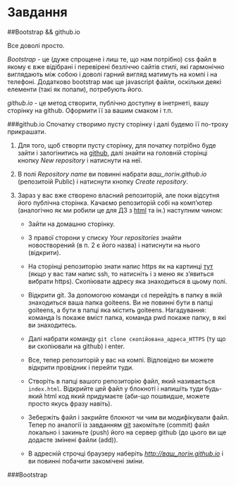 Завдання
========

##Bootstrap && github.io

Все доволі просто. 

*Bootstrap* - це (дуже спрощене і лиш те, що нам потрібно) css файл
в якому є вже відібрані і перевірені безліччю сайтів стилі, які гармонічно виглядають
між собою і доволі гарний вигляд матимуть на компі і на телефоні. Додатково bootstrap
має ще javascript файли, оскільки деякі елементи (такі як попапи), потребують його.

*github.io* - це метод створити, публічно доступну в інетрнеті, вашу сторінку на github.
Оформити її за вашим смаком і т.п.

###github.io
Спочатку створимо пусту сторінку і далі будемо її по-троху прикрашати.

1. Для того, щоб створти пусту сторінку, для початку потрібно буде зайти і
залогінитись на [github](https://github.com/), далі знайти на головній сторінці
кнопку _New repository_ і натиснути на неї. 

2. В полі _Repository name_ ви повинні набрати *ваш_логін.github.io* (репозитоій Public) і
натиснути кнопку _Create repository_.

3. Зараз у вас вже створено власний репозиторій, але поки відсутня його публічна сторінка.
Качаємо репозиторій собі на комп’ютер (аналогічно як ми робили це для ДЗ з
[html](https://github.com/YaroslavHavrylovych/goiteens/blob/master/web/html/2016/task.m://github.com/YaroslavHavrylovych/goiteens/blob/master/web/html/2016/task.md)
та ін.) наступним чином:

    * Зайти на домашню сторінку.

    * З правої сторони у списку *Your repositories* знайти новостворений (в п. 2 є його назва) і
натиснути на нього (відкрити).

    * На сторінці репозиторію знати напис https як на картинці [тут](task_images/https.png)
(якщо у вас там напис ssh, то натисніть і з меню як з’явиться вибрати https). Скопіювати адресу
яка знаходиться в цьому полі.

    * Відкрити git. За допомогою команди `cd` перейдіть в папку в якій знаходиться ваша
папка goiteens. Ви не повинні бути в папці goiteens, а бути в папці яка містить goiteens.
Нагадування: команда ls покаже вміст папка, команда pwd покаже папку, в які ви знаходитесь.

    * Далі набрати команду `git clone скопійована_адреса_HTTPS` (ту що ви скопіювали на github)
і enter.

    * Все, тепер репозиторій у вас на компі. Відповідно ви можете відкрити провідник і
перейти туди.

    * Створіть в папці вашого репозиторію файл, який називається `index.html`. Відкрийте цей
файл у блокноті і напишіть туди будь-який html код який придумаєте (аби-що пошвидше, можете просто
якусь фразу навіть).

    * Зебержіть файл і закрийте блокнот чи чим ви модифікували файл. Тепер по аналогії
із завданням [git](https://github.com/YaroslavHavrylovych/goiteens/blob/master/git/2016/task.md)
закомітьте (commit) файл локально і закиньте (push) його на сервер github (до цього ви ще додасте
змінені файли (add)).

    * В адресній строчці браузеру наберіть *http://ваш_логін.github.io* і ви повинні побачити
закомічені зміни.

###Bootstrap
